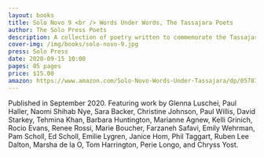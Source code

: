 ```yaml
---
layout: books
title: Solo Novo 9 <br /> Words Under Words, The Tassajara Poets
author: The Solo Press Poets
description: A collection of poetry written to commemorate the Tassajara Zen Center.
cover-img: /img/books/solo-novo-9.jpg
press: Solo Press
date: 2020-09-15 10:00
pages: 85 pages
price: $15.00
amazon: https://www.amazon.com/Solo-Novo-Words-Under-Tassajara/dp/0578742659/
---
```


Published in September 2020. Featuring work by Glenna Luschei, Paul Haller, Naomi Shihab Nye, Sara Backer, Christine Johnson, Paul Willis, David Starkey, Tehmina Khan, Barbara Huntington, Marianne Agnew, Kelli Grinich, Rocio Evans, Renee Rossi, Marie Boucher, Farzaneh Safavi, Emily Wehrman, Pam Scholl, Ed Scholl, Emilie Lygren, Janice Hom, Phil Taggart, Ruben Lee Dalton, Marsha de la O, Tom Harrington, Perie Longo, and Chryss Yost.

